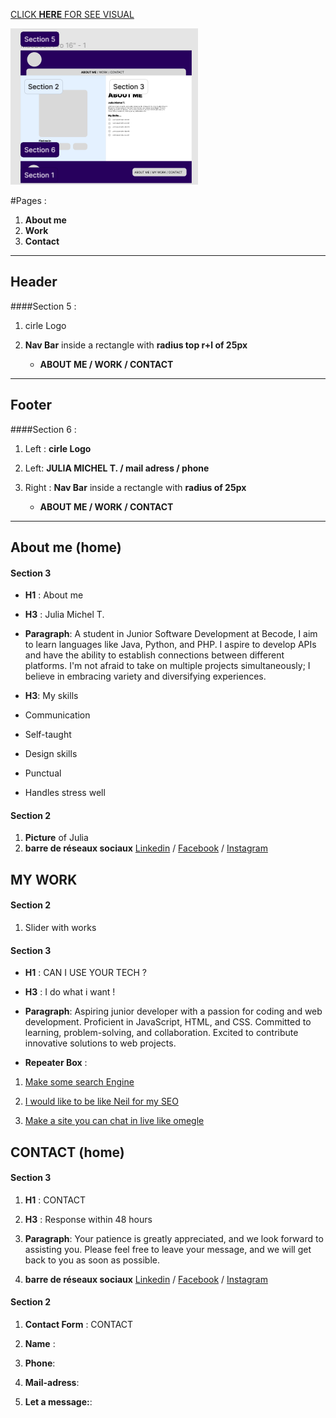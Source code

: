 
[CLICK **HERE** FOR SEE VISUAL](https://www.figma.com/file/6TbaLJu4Va4O9kETr2FENZ/My-Profile?type=design&node-id=0%3A1&mode=design&t=bsrbpc9DILIgIBoJ-1)

![image](mockup.png)

#Pages :

1. **About me**
2. **Work**
3. **Contact**

---

## Header

####Section 5 :

1. cirle Logo

2. **Nav Bar** inside a rectangle with **radius top r+l of 25px**

   - **ABOUT ME / WORK / CONTACT**

---

## Footer

####Section 6 :

1. Left : **cirle Logo**

2. Left: **JULIA MICHEL T. / mail adress / phone**

2. Right : **Nav Bar** inside a rectangle with **radius of 25px**

   - **ABOUT ME / WORK / CONTACT**

----

## About me (home)

#### Section 3

- **H1** : About me

- **H3** : Julia Michel T.

- **Paragraph**: A student in Junior Software Development at Becode, I aim to learn languages like Java, Python, and PHP. I aspire to develop APIs and have the ability to establish connections between different platforms. I'm not afraid to take on multiple projects simultaneously; I believe in embracing variety and diversifying experiences.

- **H3**: My skills

- Communication
- Self-taught
- Design skills
- Punctual
- Handles stress well

#### Section 2

1. **Picture** of Julia
2. **barre de réseaux sociaux** [Linkedin](Link) / [Facebook](Link) / [Instagram](Link)

## MY WORK 

#### Section 2

1. Slider with works

#### Section 3

- **H1** : CAN I USE YOUR TECH ?

- **H3** : I do what i want !

- **Paragraph**: Aspiring junior developer with a passion for coding and web development. Proficient in JavaScript, HTML, and CSS. Committed to learning, problem-solving, and collaboration. Excited to contribute innovative solutions to web projects.

- **Repeater Box** : 

1. [Make some search Engine](https://lens.google/#homework)

2. [I would like to be like Neil for my SEO](https://app.neilpatel.com/)

3. [Make a site you can chat in live like omegle](https://www.omegle.com/)

## CONTACT (home)

#### Section 3

1. **H1** : CONTACT

1. **H3** : Response within 48 hours

1. **Paragraph**: Your patience is greatly appreciated, and we look forward to assisting you. Please feel free to leave your message, and we will get back to you as soon as possible.

1. **barre de réseaux sociaux** [Linkedin](Link) / [Facebook](Link) / [Instagram](Link)

#### Section 2

1. **Contact Form** : CONTACT

1. **Name** : 

1. **Phone**: 

1. **Mail-adress**: 

1. **Let a message:**: 